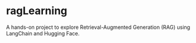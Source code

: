 # ragLearning
A hands-on project to explore Retrieval-Augmented Generation (RAG) using LangChain and Hugging Face.
